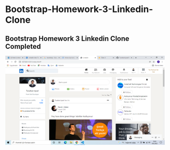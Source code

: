 # Bootstrap-Homework-3-Linkedin-Clone
## Bootstrap Homework 3 Linkedin Clone Completed

<img src="img/Adsız.png" alt="linkedin-photo">
